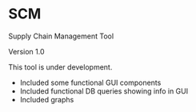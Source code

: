 # SCM
Supply Chain Management Tool

Version 1.0

This tool is under development.
  - Included some functional GUI components
  - Included functional DB queries showing info in GUI
  - Included graphs 
